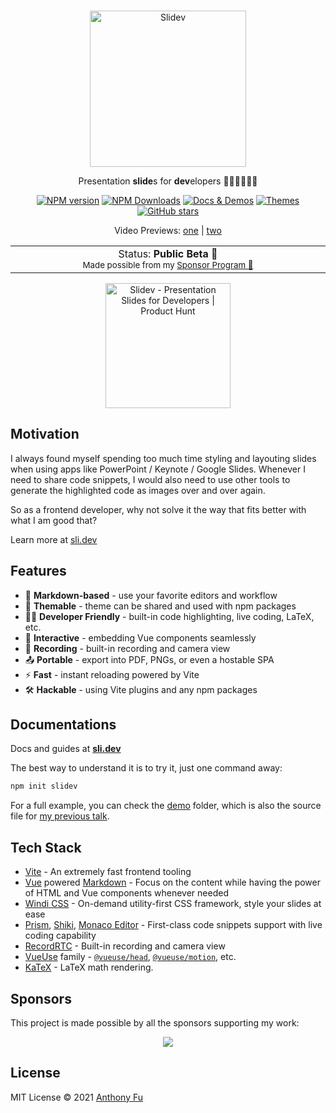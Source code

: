 <br>
<p align="center">
<a href="https://sli.dev" target="_blank">
<img src="https://sli.dev/logo-title.png" alt="Slidev" height="250" width="250"/>
</a>
</p>

<p align="center">
Presentation <b>slide</b>s for <b>dev</b>elopers 🧑‍💻👩‍💻👨‍💻
</p>

<p align="center">
<a href="https://www.npmjs.com/package/@slidev/cli" target="__blank"><img src="https://img.shields.io/npm/v/@slidev/cli?color=2B90B6&label=" alt="NPM version"></a>
<a href="https://www.npmjs.com/package/@slidev/cli" target="__blank"><img alt="NPM Downloads" src="https://img.shields.io/npm/dm/@slidev/cli?color=349dbe&label="></a>
<a href="https://sli.dev/" target="__blank"><img src="https://img.shields.io/static/v1?label=&message=docs%20%26%20demos&color=45b8cd" alt="Docs & Demos"></a>
<a href="https://sli.dev/themes/gallery.html" target="__blank"><img src="https://img.shields.io/static/v1?label=&message=themes&color=4ec5d4" alt="Themes"></a>
<br>
<a href="https://github.com/slidevjs/slidev" target="__blank"><img alt="GitHub stars" src="https://img.shields.io/github/stars/slidevjs/slidev?style=social"></a>
</p>


<p align="center">
  Video Previews:
  <a href="https://twitter.com/antfu7/status/1388529647428636675">one</a> |
  <a href="https://twitter.com/antfu7/status/1389604687502995457">two</a>
</p>

<p align="center">
<table>
<tbody>
<td align="center">
<img width="2000" height="0"><br>
Status: <b>Public Beta 🎉</b><br>
<sub>Made possible from my <a href="https://github.com/sponsors/antfu">Sponsor Program 💖</a></sub><br>
<img width="2000" height="0">
</td>
</tbody>
</table>
</p>

<p align="center">
<a href="https://www.producthunt.com/posts/slidev?utm_source=badge-featured&utm_medium=badge&utm_souce=badge-slidev" target="_blank"><img src="https://api.producthunt.com/widgets/embed-image/v1/featured.svg?post_id=294908&theme=dark" alt="Slidev - Presentation Slides for Developers | Product Hunt" width="200"/></a>
</p>

## Motivation

I always found myself spending too much time styling and layouting slides when using apps like PowerPoint / Keynote / Google Slides. Whenever I need to share code snippets, I would also need to use other tools to generate the highlighted code as images over and over again.

So as a frontend developer, why not solve it the way that fits better with what I am good that?

Learn more at [sli.dev](https://sli.dev)

## Features

- 📝 **Markdown-based** - use your favorite editors and workflow
- 🎨 **Themable** - theme can be shared and used with npm packages
- 🧑‍💻 **Developer Friendly** - built-in code highlighting, live coding, LaTeX, etc.
- 🤹 **Interactive** - embedding Vue components seamlessly
- 🎥 **Recording** - built-in recording and camera view
- 📤 **Portable** - export into PDF, PNGs, or even a hostable SPA
- ⚡️ **Fast** - instant reloading powered by Vite
- 🛠 **Hackable** - using Vite plugins and any npm packages

## Documentations

Docs and guides at **[sli.dev](https://sli.dev)**

The best way to understand it is to try it, just one command away:

```bash
npm init slidev
```

For a full example, you can check the [demo](https://github.com/slidevjs/slidev/blob/main/demo) folder, which is also the source file for [my previous talk](https://antfu.me/posts/composable-vue-vueday-2021).

## Tech Stack

- [Vite](https://vitejs.dev) - An extremely fast frontend tooling
- [Vue](https://v3.vuejs.org/) powered [Markdown](https://daringfireball.net/projects/markdown/syntax) - Focus on the content while having the power of HTML and Vue components whenever needed
- [Windi CSS](https://github.com/windicss/windicss) - On-demand utility-first CSS framework, style your slides at ease
- [Prism](https://github.com/PrismJS/prism), [Shiki](https://github.com/shikijs/shiki), [Monaco Editor](https://github.com/Microsoft/monaco-editor) - First-class code snippets support with live coding capability
- [RecordRTC](https://recordrtc.org) - Built-in recording and camera view
- [VueUse](https://vueuse.org) family - [`@vueuse/head`](https://github.com/vueuse/head), [`@vueuse/motion`](https://github.com/vueuse/motion), etc.
- [KaTeX](https://katex.org/) - LaTeX math rendering.

## Sponsors

This project is made possible by all the sponsors supporting my work:

<p align="center">
  <a href="https://github.com/sponsors/antfu">
    <img src='https://cdn.jsdelivr.net/gh/antfu/static/sponsors.svg'/>
  </a>
</p>

## License

MIT License © 2021 [Anthony Fu](https://github.com/antfu)
